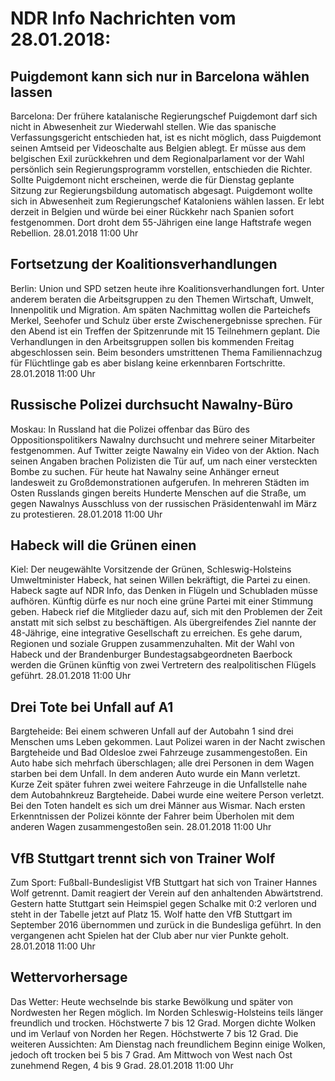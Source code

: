 # NDR Info Nachrichten vom 28.01.2018:


## Puigdemont kann sich nur in Barcelona wählen lassen
Barcelona: Der frühere katalanische Regierungschef Puigdemont darf sich nicht in Abwesenheit zur Wiederwahl stellen. Wie das spanische Verfassungsgericht entschieden hat, ist es nicht möglich, dass Puigdemont seinen Amtseid per Videoschalte aus Belgien ablegt. Er müsse aus dem belgischen Exil zurückkehren und dem Regionalparlament vor der Wahl persönlich sein Regierungsprogramm vorstellen, entschieden die Richter. Sollte Puigdemont nicht erscheinen, werde die für Dienstag geplante Sitzung zur Regierungsbildung automatisch abgesagt. Puigdemont wollte sich in Abwesenheit zum Regierungschef Kataloniens wählen lassen. Er lebt derzeit in Belgien und würde bei einer Rückkehr nach Spanien sofort festgenommen. Dort droht dem 55-Jährigen eine lange Haftstrafe wegen Rebellion. 28.01.2018 11:00 Uhr 

## Fortsetzung der Koalitionsverhandlungen
Berlin: Union und SPD setzen heute ihre Koalitionsverhandlungen fort. Unter anderem beraten die Arbeitsgruppen zu den Themen Wirtschaft, Umwelt, Innenpolitik und Migration. Am späten Nachmittag wollen die Parteichefs Merkel, Seehofer und Schulz über erste Zwischenergebnisse sprechen. Für den Abend ist ein Treffen der Spitzenrunde mit 15 Teilnehmern geplant. Die Verhandlungen in den Arbeitsgruppen sollen bis kommenden Freitag abgeschlossen sein. Beim besonders umstrittenen Thema Familiennachzug für Flüchtlinge gab es aber bislang keine erkennbaren Fortschritte. 28.01.2018 11:00 Uhr 

## Russische Polizei durchsucht Nawalny-Büro
Moskau: In Russland hat die Polizei offenbar das Büro des Oppositionspolitikers Nawalny durchsucht und mehrere seiner Mitarbeiter festgenommen. Auf Twitter zeigte Nawalny ein Video von der Aktion. Nach seinen Angaben brachen Polizisten die Tür auf, um nach einer versteckten Bombe zu suchen. Für heute hat Nawalny seine Anhänger erneut landesweit zu Großdemonstrationen aufgerufen. In mehreren Städten im Osten Russlands gingen bereits Hunderte Menschen auf die Straße, um gegen Nawalnys Ausschluss von der russischen Präsidentenwahl im März zu protestieren. 28.01.2018 11:00 Uhr 

## Habeck will die Grünen einen
Kiel: Der neugewählte Vorsitzende der Grünen, Schleswig-Holsteins Umweltminister Habeck, hat seinen Willen bekräftigt, die Partei zu einen. Habeck sagte auf NDR Info, das Denken in Flügeln und Schubladen müsse aufhören. Künftig dürfe es nur noch eine grüne Partei mit einer Stimmung geben. Habeck rief die Mitglieder dazu auf, sich mit den Problemen der Zeit anstatt mit sich selbst zu beschäftigen. Als übergreifendes Ziel nannte der 48-Jährige, eine integrative Gesellschaft zu erreichen. Es gehe darum, Regionen und soziale Gruppen zusammenzuhalten. Mit der Wahl von Habeck und der Brandenburger Bundestagsabgeordneten Baerbock werden die Grünen künftig von zwei Vertretern des realpolitischen Flügels geführt. 28.01.2018 11:00 Uhr 

## Drei Tote bei Unfall auf A1
Bargteheide: Bei einem schweren Unfall auf der Autobahn 1 sind drei Menschen ums Leben gekommen. Laut Polizei waren in der Nacht zwischen Bargteheide und Bad Oldesloe zwei Fahrzeuge zusammengestoßen. Ein Auto habe sich mehrfach überschlagen; alle drei Personen in dem Wagen starben bei dem Unfall. In dem anderen Auto wurde ein Mann verletzt. Kurze Zeit später fuhren zwei weitere Fahrzeuge in die Unfallstelle nahe dem Autobahnkreuz Bargteheide. Dabei wurde eine weitere Person verletzt. Bei den Toten handelt es sich um drei Männer aus Wismar. Nach ersten Erkenntnissen der Polizei könnte der Fahrer beim Überholen mit dem anderen Wagen zusammengestoßen sein. 28.01.2018 11:00 Uhr 

## VfB Stuttgart trennt sich von Trainer Wolf
Zum Sport:		Fußball-Bundesligist VfB Stuttgart hat sich von Trainer Hannes Wolf getrennt. Damit reagiert der Verein auf den anhaltenden Abwärtstrend. Gestern hatte Stuttgart sein Heimspiel gegen Schalke mit 0:2 verloren und steht in der Tabelle jetzt auf Platz 15. Wolf hatte den VfB Stuttgart im September 2016 übernommen und zurück in die Bundesliga geführt. In den vergangenen acht Spielen hat der Club aber nur vier Punkte geholt. 28.01.2018 11:00 Uhr 

## Wettervorhersage
Das Wetter: Heute wechselnde bis starke Bewölkung und später von Nordwesten her Regen möglich. Im Norden Schleswig-Holsteins teils länger freundlich und trocken. Höchstwerte 7 bis 12 Grad. Morgen dichte Wolken und im Verlauf von Norden her Regen. Höchstwerte 7 bis 12 Grad. Die weiteren Aussichten: Am Dienstag nach freundlichem Beginn einige Wolken, jedoch oft trocken bei 5 bis 7 Grad. Am Mittwoch von West nach Ost zunehmend Regen, 4 bis 9 Grad. 28.01.2018 11:00 Uhr 
